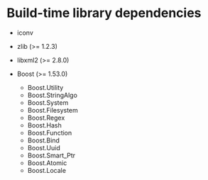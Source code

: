 Build-time library dependencies
===============================

- iconv
- zlib (>= 1.2.3)
- libxml2 (>= 2.8.0)

- Boost (>= 1.53.0)
  - Boost.Utility
  - Boost.StringAlgo
  - Boost.System
  - Boost.Filesystem
  - Boost.Regex
  - Boost.Hash
  - Boost.Function
  - Boost.Bind
  - Boost.Uuid
  - Boost.Smart_Ptr
  - Boost.Atomic
  - Boost.Locale
